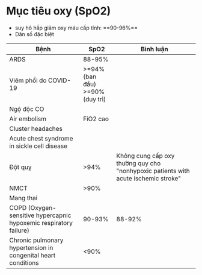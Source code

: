 # Mục tiêu oxy (SpO2)  
- suy hô hấp giảm oxy máu cấp tính: ==90-96%==  
- Dân số đặc biệt  
  
  
| Bệnh                                                              | SpO2                               | Bình luận                                                                          |  
| ----------------------------------------------------------------- | ---------------------------------- | ---------------------------------------------------------------------------------- |  
| ARDS                                                              | 88-95%                             |                                                                                    |  
| Viêm phổi do COVID-19                                             | >=94% (ban đầu)<br>>=90% (duy trì) |                                                                                    |  
| Ngộ độc CO                                                        |                                    |                                                                                    |  
| Air embolism                                                      | FiO2 cao                           |                                                                                    |  
| Cluster headaches                                                 |                                    |                                                                                    |  
| Acute chest syndrome in sickle cell disease                       |                                    |                                                                                    |  
| Đột quỵ                                                           | >94%                               | Không cung cấp oxy thường quy cho "nonhypoxic patients with acute ischemic stroke" |  
| NMCT                                                              | >90%                               |                                                                                    |  
| Mang thai                                                         |                                    |                                                                                    |  
| COPD (Oxygen-sensitive hypercapnic hypoxemic respiratory failure) | 90-93%                             | 88-92%                                                                             |  
| Chronic pulmonary hypertension in congenital heart conditions     | <90%                               |                                                                                    |  
